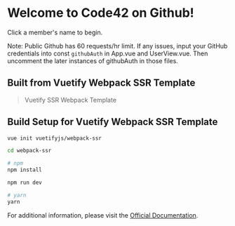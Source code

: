 # Welcome to Code42 on Github!

Click a member's name to begin.

Note: Public Github has 60 requests/hr limit. If any issues, input your
GitHub credentials into const `githubAuth` in App.vue and UserView.vue. Then uncomment the later instances of githubAuth in those files.

## Built from Vuetify Webpack SSR Template

> Vuetify SSR Webpack Template

## Build Setup for Vuetify Webpack SSR Template

``` bash
vue init vuetifyjs/webpack-ssr

cd webpack-ssr

# npm
npm install

npm run dev

# yarn
yarn
```

For additional information, please visit the [Official Documentation](https://vuetifyjs.com).
